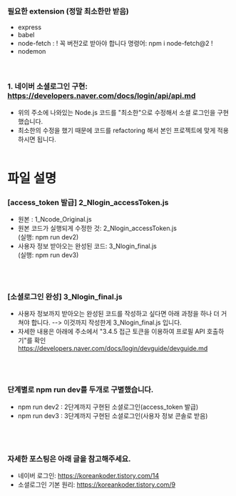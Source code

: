 ### 필요한 extension (정말 최소한만 받음)

- express
- babel
- node-fetch : ! 꼭 버전2로 받아야 합니다 명령어: npm i node-fetch@2 !
- nodemon
  <br>
  <br>
  <br>

### 1. 네이버 소셜로그인 구현: https://developers.naver.com/docs/login/api/api.md

- 위의 주소에 나와있는 Node.js 코드를 "최소한"으로 수정해서 소셜 로그인을 구현했습니다.
- 최소한의 수정을 했기 때문에 코드를 refactoring 해서 본인 프로젝트에 맞게 적용하시면 됩니다.
  <br>
  <br>

# 파일 설명

### [access_token 발급] 2_Nlogin_accessToken.js

- 원본 : 1_Ncode_Original.js
- 원본 코드가 실행되게 수정한 것: 2_Nlogin_accessToken.js
  <br>(실행: npm run dev2)
- 사용자 정보 받아오는 완성된 코드: 3_Nlogin_final.js
  <br>(실행: npm run dev3)

<br><br>

### [소셜로그인 완성] 3_Nlogin_final.js

- 사용자 정보까지 받아오는 완성된 코드를 작성하고 싶다면 아래 과정을 하나 더 거쳐야 합니다. --> 이것까지 작성한게 3_Nlogin_final.js 입니다.
- 자세한 내용은 아래에 주소에서 "3.4.5 접근 토큰을 이용하여 프로필 API 호출하기"를 확인
  https://developers.naver.com/docs/login/devguide/devguide.md

<br><br>

### 단계별로 npm run dev를 두개로 구별했습니다.

- npm run dev2 : 2단계까지 구현된 소셜로그인(access_token 발급)
- npm run dev3 : 3단계까지 구현된 소셜로그인(사용자 정보 콘솔로 받음)
  <br><br> <br><br>

### 자세한 포스팅은 아래 글을 참고해주세요.

- 네이버 로그인: https://koreankoder.tistory.com/14
- 소셜로그인 기본 원리: https://koreankoder.tistory.com/9
